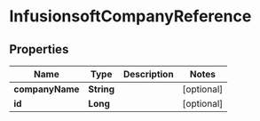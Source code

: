 
# InfusionsoftCompanyReference

## Properties
Name | Type | Description | Notes
------------ | ------------- | ------------- | -------------
**companyName** | **String** |  |  [optional]
**id** | **Long** |  |  [optional]



